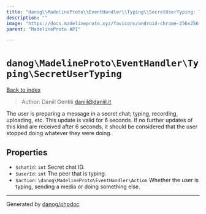 ```yaml
---
title: "danog\\MadelineProto\\EventHandler\\Typing\\SecretUserTyping: The user is preparing a message in a secret chat; typing, recording, uploading, etc. This update is valid for 6 seconds. If no further updates of this kind are received after 6 seconds, it should be considered that the user stopped doing whatever they were doing."
description: ""
image: "https://docs.madelineproto.xyz/favicons/android-chrome-256x256.png"
parent: "MadelineProto API"

---
```

# `danog\MadelineProto\EventHandler\Typing\SecretUserTyping`
[Back to index](../../../../index.html)

> Author: Daniil Gentili <daniil@daniil.it>  
  

The user is preparing a message in a secret chat; typing, recording, uploading, etc. This update is valid for 6 seconds. If no further updates of this kind are received after 6 seconds, it should be considered that the user stopped doing whatever they were doing.  



## Properties
* `$chatId`: `int` Secret chat ID.
* `$userId`: `int` The peer that is typing.
* `$action`: `\danog\MadelineProto\EventHandler\Action` Whether the user is typing, sending a media or doing something else.
---
Generated by [danog/phpdoc](https://phpdoc.daniil.it)
